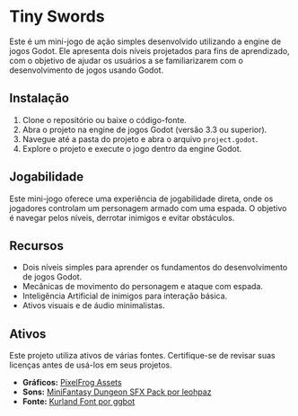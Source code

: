 # Tiny Swords

Este é um mini-jogo de ação simples desenvolvido utilizando a engine de jogos Godot. Ele apresenta dois níveis projetados para fins de aprendizado, com o objetivo de ajudar os usuários a se familiarizarem com o desenvolvimento de jogos usando Godot.

## Instalação

1. Clone o repositório ou baixe o código-fonte.
2. Abra o projeto na engine de jogos Godot (versão 3.3 ou superior).
3. Navegue até a pasta do projeto e abra o arquivo `project.godot`.
4. Explore o projeto e execute o jogo dentro da engine Godot.

## Jogabilidade

Este mini-jogo oferece uma experiência de jogabilidade direta, onde os jogadores controlam um personagem armado com uma espada. O objetivo é navegar pelos níveis, derrotar inimigos e evitar obstáculos.

## Recursos

- Dois níveis simples para aprender os fundamentos do desenvolvimento de jogos Godot.
- Mecânicas de movimento do personagem e ataque com espada.
- Inteligência Artificial de inimigos para interação básica.
- Ativos visuais e de áudio minimalistas.

## Ativos

Este projeto utiliza ativos de várias fontes. Certifique-se de revisar suas licenças antes de usá-los em seus projetos.

- **Gráficos:** [PixelFrog Assets](https://pixelfrog-assets.itch.io/tiny-swords-demo)
- **Sons:** [MiniFantasy Dungeon SFX Pack por leohpaz](https://leohpaz.itch.io/minifantasy-dungeon-sfx-pack)
- **Fonte:** [Kurland Font por ggbot](https://ggbot.itch.io/kurland-font)
